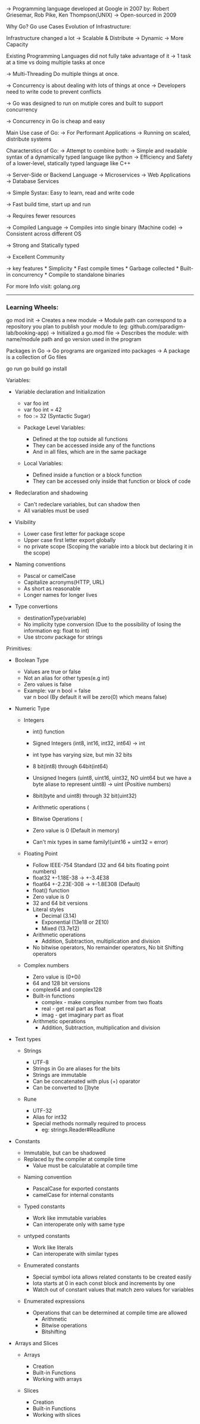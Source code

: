 -> Programming language developed at Google in 2007 by: Robert Griesemar, Rob Pike, Ken Thompson(UNIX)
-> Open-sourced in 2009

Why Go? Go use Cases
Evolution of Infrastructure:
	
Infrastructure changed a lot 
-> Scalable & Distribute
-> Dynamic
-> More Capacity

Existing Programming Languages did not fully take advantage of it
-> 1 task at a time vs doing multiple tasks at once

-> Multi-Threading Do multiple things at once.

-> Concurrency is about dealing with lots of things at once
	-> Developers need to write code to prevent conflicts

-> Go was designed to run on mutiple cores and built to support concurrency

-> Concurrency in Go is cheap and easy	


Main Use case of Go:
-> For Performant Applications
-> Running on scaled, distribute systems


Characterstics of Go:
-> Attempt to combine both:	
	-> Simple and readable syntax of a dynamically typed language like python
	-> Efficiency and Safety of a lower-level, statically typed language like C++

-> Server-Side or Backend Language
	-> Microservices
	-> Web Applications
	-> Database Services

-> Simple Systax: Easy to learn, read and write code

-> Fast build time, start up and run

-> Requires fewer resources

-> Compiled Language
	-> Compiles into single binary (Machine code)
	-> Consistent across different OS

-> Strong and Statically typed

-> Excellent Community

-> key features
	* Simplicity
	* Fast compile times
	* Garbage collected
	* Built-in concurrency
	* Compile to standalone binaries

For more Info visit: golang.org

----------------------------------------------------------------------------------------------------------------------------------------------------------

### Learning Wheels:
go mod init<module path>
-> Creates a new module
-> Module path can correspond to a repository you plan to publish your module to (eg: github.com/paradigm-lab/booking-app)
	-> Initialized a go.mod file
	-> Describes the module: with name/module path and go version used in the program


Packages in Go 
-> Go programs are organized into packages
-> A package is a collection of Go files


go run
go build 
go install


Variables:
- Variable declaration and Initialization
	* var foo int
	* var foo int = 42
	* foo := 32 (Syntactic Sugar)
	
	- Package Level Variables:
		* Defined at the top outside all functions
		* They can be accessed inside any of the functions
		* And in all files, which are in the same package

	- Local Variables:
		* Defined inside a function or a block function
		* They can be accessed only inside that function or block of code

- Redeclaration and shadowing
	* Can't redeclare variables, but can shadow then 
	* All variables must be used

- Visibility
	* Lower case first letter for package scope
	* Upper case first letter export globally 
	* no private scope (Scoping the variable into a block but declaring it in the scope)

- Naming conventions
	* Pascal or camelCase
	* Capitalize acronyms(HTTP, URL)
	* As short as reasonable
	* Longer names for longer lives

- Type convertions
	* destinationType(variable)
	* No implicity type conversion (Due to the possibility of losing the information eg: float to int)
	* Use strconv package for strings


Primitives:
- Boolean Type
	* Values are true or false
	* Not an alias for other types(e.g int)
	* Zero values is false
	* Example: var n bool = false	
		   var n bool (By default it will be zero(0) which means false)

- Numeric Type
	* Integers
		* int() function
		
		* Signed Integers (int8, int16, int32, int64) -> int
		* int type has varying size, but min 32 bits
		* 8 bit(int8) through 64bit(int64)
		
		* Unsigned Inegers (uint8, uint16, uint32, NO uint64 but we have a byte aliase to represent uint8) -> uint (Positive numbers)
		* 8bit(byte and uint8) through 32 bit(uint32)

		* Arithmetic operations (
		* Bitwise Operations (
		* Zero value is 0 (Default in memory)
		* Can't mix types in same family!(uint16 + uint32 = error) 


	* Floating Point 
		* Follow IEEE-754 Standard (32 and 64 bits floating point numbers)
		* float32 +-1.18E-38 -> +-3.4E38
		* float64 +-2.23E-308 -> +-1.8E308 (Default)
		* float() function
		* Zero value is 0 
		* 32 and 64 bit versions
		* Literal styles
			* Decimal (3.14)
			* Exponential (13e18 or 2E10)
			* Mixed (13.7e12)
		* Arithmetic operations
			* Addition, Subtraction, multiplication and division
		* No bitwise operators, No remainder operators, No bit Shifting operators 
	
	* Complex numbers
		* Zero value is (0+0i)
		* 64 and 128 bit versions
		* complex64 and complex128
		* Built-in functions	
			* complex - make complex number from two floats
			* real - get real part as float
			* imag - get imaginary part as float
		* Arithmetic operations
			* Addition, Subtraction, multiplication and division

- Text types
	* Strings
		* UTF-8
		* Strings in Go are aliases for the bits
		* Strings are immutable
		* Can be concatenated with plus (+) oparator
		* Can be converted to []byte
	
	* Rune
		* UTF-32
		* Alias for int32
		* Special methods normally required to process
			* eg: strings.Reader#ReadRune


- Constants
	- Immutable, but can be shadowed
	- Replaced by the compiler at compile time
		* Value must be calculatable at compile time

	* Naming convention	
		* PascalCase for exported constants
		* camelCase for internal constants  

	* Typed constants
		* Work like immutable variables
		* Can interoperate only with same type

	* untyped constants
		* Work like literals
		* Can interoperate with similar types

	* Enumerated constants
		* Special symbol iota allows related constants to be created easily
		* Iota starts at 0 in each const block and increments by one
		* Watch out of constant values that match zero values for variables

	* Enumerated expressions
		* Operations that can be determined at compile time are allowed
			* Arithmetic
			* Bitwise operations
			* Bitshifting

- Arrays and Slices
	* Arrays 	
		- Creation
		- Built-in Functions
		- Working with arrays
	
	* Slices 
		- Creation 
		- Built-in Functions
		- Working with slices
